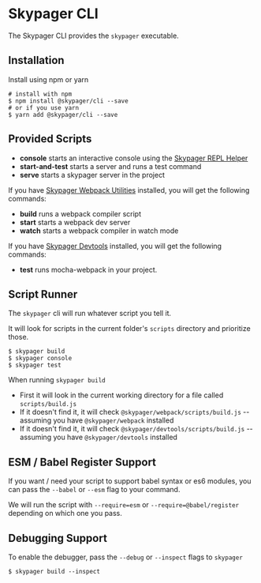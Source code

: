 # Skypager CLI

The Skypager CLI provides the `skypager` executable.

## Installation

Install using npm or yarn

```shell
# install with npm
$ npm install @skypager/cli --save
# or if you use yarn
$ yarn add @skypager/cli --save
```

## Provided Scripts

- **console** starts an interactive console using the [Skypager REPL Helper](../../helpers/repl)
- **start-and-test** starts a server and runs a test command
- **serve** starts a skypager server in the project

If you have [Skypager Webpack Utilities](../webpack) installed, you will get the following commands:

- **build** runs a webpack compiler script
- **start** starts a webpack dev server
- **watch** starts a webpack compiler in watch mode

If you have [Skypager Devtools](../main) installed, you will get the following commands:

- **test** runs mocha-webpack in your project. 

## Script Runner

The `skypager` cli will run whatever script you tell it.  

It will look for scripts in the current folder's `scripts` directory and prioritize those.

```shell
$ skypager build
$ skypager console
$ skypager test
```

When running `skypager build` 

- First it will look in the current working directory for a file called `scripts/build.js`
- If it doesn't find it, it will check `@skypager/webpack/scripts/build.js` -- assuming you have `@skypager/webpack` installed
- If it doesn't find it, it will check `@skypager/devtools/scripts/build.js` -- assuming you have `@skypager/devtools` installed

## ESM / Babel Register Support

If you want / need your script to support babel syntax or es6 modules, you can pass the `--babel` or `--esm` flag to your command.

We will run the script with `--require=esm` or `--require=@babel/register` depending on which one you pass.

## Debugging Support

To enable the debugger, pass the `--debug` or `--inspect` flags to `skypager`

```shell
$ skypager build --inspect
```